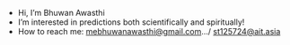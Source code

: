 -  Hi, I’m Bhuwan Awasthi
-  I’m interested in predictions both scientifically and spiritually!
-  How to reach me: mebhuwanawasthi@gmail.com.../ st125724@ait.asia
